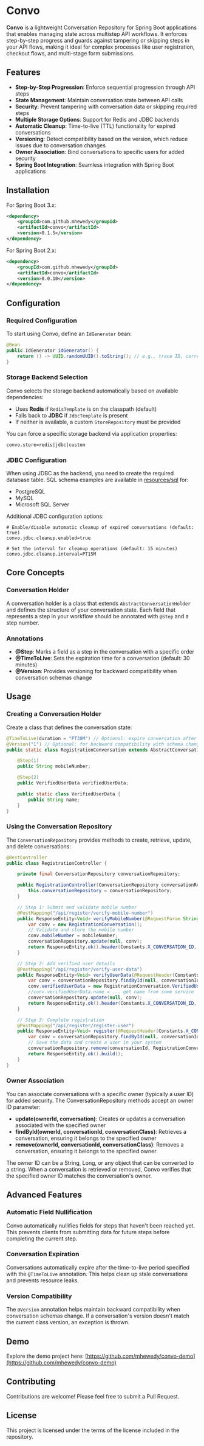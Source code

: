 # Convo

**Convo** is a lightweight Conversation Repository for Spring Boot applications that enables managing state across multistep API workflows. It enforces step-by-step progress and guards against tampering or skipping steps in your API flows, making it ideal for complex processes like user registration, checkout flows, and multi-stage form submissions.

## Features

- **Step-by-Step Progression**: Enforce sequential progression through API steps
- **State Management**: Maintain conversation state between API calls
- **Security**: Prevent tampering with conversation data or skipping required steps
- **Multiple Storage Options**: Support for Redis and JDBC backends
- **Automatic Cleanup**: Time-to-live (TTL) functionality for expired conversations
- **Versioning**: Detect compatibility based on the version, which reduce issues due to conversation changes
- **Owner Association**: Bind conversations to specific users for added security
- **Spring Boot Integration**: Seamless integration with Spring Boot applications

## Installation

For Spring Boot 3.x:

```xml
<dependency>
    <groupId>com.github.mhewedy</groupId>
    <artifactId>convo</artifactId>
    <version>0.1.5</version>
</dependency>
```

For Spring Boot 2.x:

```xml
<dependency>
    <groupId>com.github.mhewedy</groupId>
    <artifactId>convo</artifactId>
    <version>0.0.10</version>
</dependency>
```

## Configuration

### Required Configuration

To start using Convo, define an `IdGenerator` bean:

```java
@Bean
public IdGenerator idGenerator() {
    return () -> UUID.randomUUID().toString(); // e.g., trace ID, correlation ID, etc.
}
```

### Storage Backend Selection

Convo selects the storage backend automatically based on available dependencies:

- Uses **Redis** if `RedisTemplate` is on the classpath (default)
- Falls back to **JDBC** if `JdbcTemplate` is present
- If neither is available, a custom `StoreRepository` must be provided

You can force a specific storage backend via application properties:
```properties
convo.store=redis|jdbc|custom
```

### JDBC Configuration

When using JDBC as the backend, you need to create the required database table. SQL schema examples are available in [resources/sql](src/main/resources/sql) for:
- PostgreSQL
- MySQL
- Microsoft SQL Server

Additional JDBC configuration options:
```properties
# Enable/disable automatic cleanup of expired conversations (default: true)
convo.jdbc.cleanup.enabled=true

# Set the interval for cleanup operations (default: 15 minutes)
convo.jdbc.cleanup.interval=PT15M
```

## Core Concepts

### Conversation Holder

A conversation holder is a class that extends `AbstractConversationHolder` and defines the structure of your conversation state. Each field that represents a step in your workflow should be annotated with `@Step` and a step number.

### Annotations

- **@Step**: Marks a field as a step in the conversation with a specific order
- **@TimeToLive**: Sets the expiration time for a conversation (default: 30 minutes)
- **@Version**: Provides versioning for backward compatibility when conversation schemas change

## Usage

### Creating a Conversation Holder

Create a class that defines the conversation state:

```java
@TimeToLive(duration = "PT30M") // Optional: expire conversation after inactivity (default 30 minutes)
@Version("1") // Optional: for backward compatibility with schema changes
public static class RegistrationConversation extends AbstractConversationHolder {

    @Step(1)
    public String mobileNumber;

    @Step(2)
    public VerifiedUserData verifiedUserData;

    public static class VerifiedUserData {
        public String name;
    }
}
```

### Using the Conversation Repository

The `ConversationRepository` provides methods to create, retrieve, update, and delete conversations:

```java
@RestController
public class RegistrationController {

    private final ConversationRepository conversationRepository;

    public RegistrationController(ConversationRepository conversationRepository) {
        this.conversationRepository = conversationRepository;
    }

    // Step 1: Submit and validate mobile number
    @PostMapping("/api/register/verify-mobile-number")
    public ResponseEntity<Void> verifyMobileNumber(@RequestParam String mobileNumber) {
        var conv = new RegistrationConversation();
        // Validate and store the mobile number
        conv.mobileNumber = mobileNumber;
        conversationRepository.update(null, conv);
        return ResponseEntity.ok().header(Constants.X_CONVERSATION_ID, conv.id).build();
    }

    // Step 2: Add verified user details
    @PostMapping("/api/register/verify-user-data")
    public ResponseEntity<Void> verifyUserData(@RequestHeader(Constants.X_CONVERSATION_ID) String conversationId) {
        var conv = conversationRepository.findById(null, conversationId, RegistrationConversation.class);
        conv.verifiedUserData = new RegistrationConversation.VerifiedUserData();
        //conv.verifiedUserData.name = ... get name from some service
        conversationRepository.update(null, conv);
        return ResponseEntity.ok().header(Constants.X_CONVERSATION_ID, conversationId).build();
    }

    // Step 3: Complete registration
    @PostMapping("/api/register/register-user")
    public ResponseEntity<Void> register(@RequestHeader(Constants.X_CONVERSATION_ID) String conversationId) {
        var conv = conversationRepository.findById(null, conversationId, RegistrationConversation.class);
        // Save the data and create a user in your system
        conversationRepository.remove(conversationId, RegistrationConversation.class);
        return ResponseEntity.ok().build();
    }
}
```

### Owner Association

You can associate conversations with a specific owner (typically a user ID) for added security. The ConversationRepository methods accept an owner ID parameter:

- **update(ownerId, conversation)**: Creates or updates a conversation associated with the specified owner
- **findById(ownerId, conversationId, conversationClass)**: Retrieves a conversation, ensuring it belongs to the specified owner
- **remove(ownerId, conversationId, conversationClass)**: Removes a conversation, ensuring it belongs to the specified owner

The owner ID can be a String, Long, or any object that can be converted to a string. When a conversation is retrieved or removed, Convo verifies that the specified owner ID matches the conversation's owner.

## Advanced Features

### Automatic Field Nullification

Convo automatically nullifies fields for steps that haven't been reached yet. This prevents clients from submitting data for future steps before completing the current step.

### Conversation Expiration

Conversations automatically expire after the time-to-live period specified with the `@TimeToLive` annotation. This helps clean up stale conversations and prevents resource leaks.

### Version Compatibility

The `@Version` annotation helps maintain backward compatibility when conversation schemas change. If a conversation's version doesn't match the current class version, an exception is thrown.

## Demo

Explore the demo project here:
[https://github.com/mhewedy/convo-demo](https://github.com/mhewedy/convo-demo)

## Contributing

Contributions are welcome! Please feel free to submit a Pull Request.

## License

This project is licensed under the terms of the license included in the repository.
